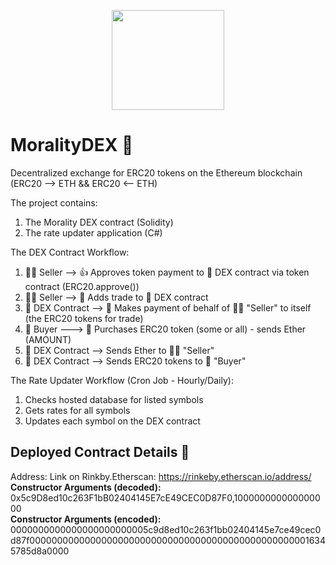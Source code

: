 <p align="center">
  <img width="180" height="160" src="https://i.postimg.cc/J0mKhXCD/mo.png">
</p>

# MoralityDEX :currency_exchange:
Decentralized exchange for ERC20 tokens on the Ethereum blockchain (ERC20 --> ETH && ERC20 <-- ETH)

The project contains:

1. The Morality DEX contract (Solidity)
2. The rate updater application (C#)

 The DEX Contract Workflow:

1. :man_with_turban: Seller --> :+1: Approves token payment to :currency_exchange: DEX contract via token contract (ERC20.approve())
2. :man_with_turban: Seller --> :ticket: Adds trade to :currency_exchange: DEX contract 
3. :currency_exchange: DEX Contract --> :money_with_wings: Makes payment of behalf of :man_with_turban: "Seller" to itself (the ERC20 tokens for trade)
4. :girl: Buyer ---> :money_with_wings: Purchases ERC20 token (some or all) - sends Ether (AMOUNT)
5. :currency_exchange: DEX Contract --> Sends Ether to :man_with_turban: "Seller"
6. :currency_exchange: DEX Contract --> Sends ERC20 tokens to :girl: "Buyer"

The Rate Updater Workflow (Cron Job - Hourly/Daily):

1. Checks hosted database for listed symbols 
2. Gets rates for all symbols
3. Updates each symbol on the DEX contract

## Deployed Contract Details :bookmark_tabs:

Address: 
Link on Rinkby.Etherscan: https://rinkeby.etherscan.io/address/
**Constructor Arguments (decoded):** 0x5c9D8ed10c263F1bB02404145E7cE49CEC0D87F0,100000000000000000 <br>
**Constructor Arguments (encoded):** 0000000000000000000000005c9d8ed10c263f1bb02404145e7ce49cec0d87f0000000000000000000000000000000000000000000000000016345785d8a0000 <br>
